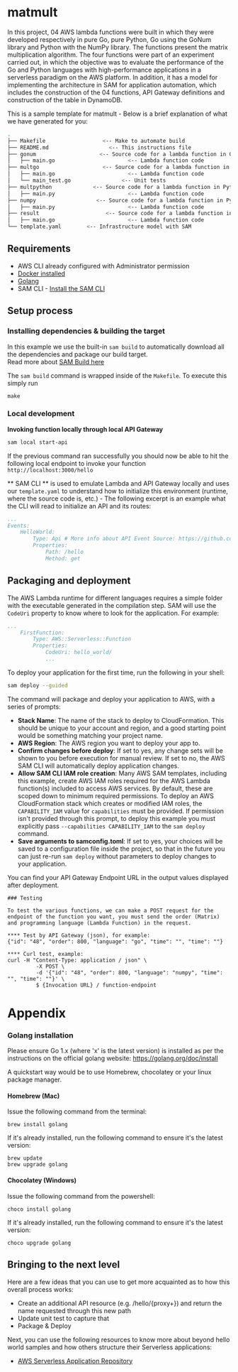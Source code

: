 # matmult

In this project, 04 AWS lambda functions were built in which they were developed respectively in pure Go, pure Python, Go using the GoNum library and Python with the NumPy library. The functions present the matrix multiplication algorithm. The four functions were part of an experiment carried out, in which the objective was to evaluate the performance of the Go and Python languages with high-performance applications in a serverless paradigm on the AWS platform. In addition, it has a model for implementing the architecture in SAM for application automation, which includes the construction of the 04 functions, API Gateway definitions and construction of the table in DynamoDB.

This is a sample template for matmult - Below is a brief explanation of what we have generated for you:

```bash
.
├── Makefile                  <-- Make to automate build
├── README.md                   <-- This instructions file
├── gonum                    <-- Source code for a lambda function in Go with GoNum for matrix multiplication
│   ├── main.go                       <-- Lambda function code
├── multgo                    <-- Source code for a lambda function in Go for matrix multiplication
│   ├── main.go                       <-- Lambda function code
│   └── main_test.go                <-- Unit tests
├── multpython             <-- Source code for a lambda function in Python for matrix multiplication
│   ├── main.py                       <-- Lambda function code
├── numpy                   <-- Source code for a lambda function in Python with NumPy for matrix multiplication
│   ├── main.py                       <-- Lambda function code
├── result                     <-- Source code for a lambda function in Go to retrieve result
│   ├── main.go                       <-- Lambda function code
└── template.yaml        <-- Infrastructure model with SAM
```

## Requirements

* AWS CLI already configured with Administrator permission
* [Docker installed](https://www.docker.com/community-edition)
* [Golang](https://golang.org)
* SAM CLI - [Install the SAM CLI](https://docs.aws.amazon.com/serverless-application-model/latest/developerguide/serverless-sam-cli-install.html)

## Setup process

### Installing dependencies & building the target 

In this example we use the built-in `sam build` to automatically download all the dependencies and package our build target.   
Read more about [SAM Build here](https://docs.aws.amazon.com/serverless-application-model/latest/developerguide/sam-cli-command-reference-sam-build.html) 

The `sam build` command is wrapped inside of the `Makefile`. To execute this simply run
 
```shell
make
```

### Local development

**Invoking function locally through local API Gateway**

```bash
sam local start-api
```

If the previous command ran successfully you should now be able to hit the following local endpoint to invoke your function `http://localhost:3000/hello`

** SAM CLI ** is used to emulate Lambda and API Gateway locally and uses our `template.yaml` to understand how to initialize this environment (runtime, where the source code is, etc.) - The following excerpt is an example what the CLI will read to initialize an API and its routes:

```yaml
...
Events:
    HelloWorld:
        Type: Api # More info about API Event Source: https://github.com/awslabs/serverless-application-model/blob/master/versions/2016-10-31.md#api
        Properties:
            Path: /hello
            Method: get
```

## Packaging and deployment

The AWS Lambda runtime for different languages requires a simple folder with the executable generated in the compilation step. SAM will use the `CodeUri` property to know where to look for the application. For example:

```yaml
...
    FirstFunction:
        Type: AWS::Serverless::Function
        Properties:
            CodeUri: hello_world/
            ...
```

To deploy your application for the first time, run the following in your shell:

```bash
sam deploy --guided
```

The command will package and deploy your application to AWS, with a series of prompts:

* **Stack Name**: The name of the stack to deploy to CloudFormation. This should be unique to your account and region, and a good starting point would be something matching your project name.
* **AWS Region**: The AWS region you want to deploy your app to.
* **Confirm changes before deploy**: If set to yes, any change sets will be shown to you before execution for manual review. If set to no, the AWS SAM CLI will automatically deploy application changes.
* **Allow SAM CLI IAM role creation**: Many AWS SAM templates, including this example, create AWS IAM roles required for the AWS Lambda function(s) included to access AWS services. By default, these are scoped down to minimum required permissions. To deploy an AWS CloudFormation stack which creates or modified IAM roles, the `CAPABILITY_IAM` value for `capabilities` must be provided. If permission isn't provided through this prompt, to deploy this example you must explicitly pass `--capabilities CAPABILITY_IAM` to the `sam deploy` command.
* **Save arguments to samconfig.toml**: If set to yes, your choices will be saved to a configuration file inside the project, so that in the future you can just re-run `sam deploy` without parameters to deploy changes to your application.

You can find your API Gateway Endpoint URL in the output values displayed after deployment.
```
### Testing

To test the various functions, we can make a POST request for the endpoint of the function you want, you must send the order (Matrix) and programming language (Lambda Function) in the request.

**** Test by API Gateway (json), for example:
{"id": "48", "order": 800, "language": "go", "time": "", "time": ""}

**** Curl test, example:
curl -H "Content-Type: application / json" \
         -X POST \
         -d '{"id": "48", "order": 800, "language": "numpy", "time": "", "time": ""}' \
         $ {Invocation URL} / function-endpoint
```
# Appendix

### Golang installation

Please ensure Go 1.x (where 'x' is the latest version) is installed as per the instructions on the official golang website: https://golang.org/doc/install

A quickstart way would be to use Homebrew, chocolatey or your linux package manager.

#### Homebrew (Mac)

Issue the following command from the terminal:

```shell
brew install golang
```

If it's already installed, run the following command to ensure it's the latest version:

```shell
brew update
brew upgrade golang
```

#### Chocolatey (Windows)

Issue the following command from the powershell:

```shell
choco install golang
```

If it's already installed, run the following command to ensure it's the latest version:

```shell
choco upgrade golang
```

## Bringing to the next level

Here are a few ideas that you can use to get more acquainted as to how this overall process works:

* Create an additional API resource (e.g. /hello/{proxy+}) and return the name requested through this new path
* Update unit test to capture that
* Package & Deploy

Next, you can use the following resources to know more about beyond hello world samples and how others structure their Serverless applications:

* [AWS Serverless Application Repository](https://aws.amazon.com/serverless/serverlessrepo/)
